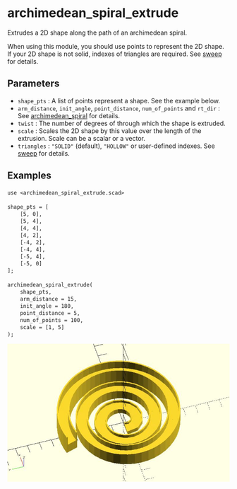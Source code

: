 # archimedean_spiral_extrude

Extrudes a 2D shape along the path of an archimedean spiral. 

When using this module, you should use points to represent the 2D shape. If your 2D shape is not solid, indexes of triangles are required. See [sweep](https://openhome.cc/eGossip/OpenSCAD/lib3x-sweep.html) for details.

## Parameters

- `shape_pts` : A list of points represent a shape. See the example below.
- `arm_distance`, `init_angle`, `point_distance`, `num_of_points` and `rt_dir` : See [archimedean_spiral](https://openhome.cc/eGossip/OpenSCAD/lib3x-archimedean_spiral.html) for details.
- `twist` : The number of degrees of through which the shape is extruded.
- `scale` : Scales the 2D shape by this value over the length of the extrusion. Scale can be a scalar or a vector.
- `triangles` : `"SOLID"` (default), `"HOLLOW"` or user-defined indexes. See [sweep](https://openhome.cc/eGossip/OpenSCAD/lib3x-sweep.html) for details.

## Examples
    
	use <archimedean_spiral_extrude.scad>

	shape_pts = [
		[5, 0],
		[5, 4],
		[4, 4], 
		[4, 2], 
		[-4, 2],
		[-4, 4],
		[-5, 4],
		[-5, 0]
	];

	archimedean_spiral_extrude(
		shape_pts,
		arm_distance = 15,  
		init_angle = 180, 
		point_distance = 5,
		num_of_points = 100,
		scale = [1, 5]
	);

![archimedean_spiral_extrude](images/lib3x-archimedean_spiral_extrude-1.JPG)

